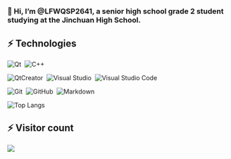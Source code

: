 ### 👋 Hi, I’m @LFWQSP2641, a senior high school grade 2 student studying at the Jinchuan High School.

## ⚡ Technologies
![Qt](https://img.shields.io/badge/Qt-24292e?style=flat-square&logo=Qt&labelColor=24292e&color=474d56)&nbsp;
![C++](https://img.shields.io/badge/language-c%2B%2B-%23F34B7D)&nbsp;

![QtCreator](https://img.shields.io/badge/QtCreator-24292e?style=flat-square&logo=Qt)&nbsp;
![Visual Studio](https://img.shields.io/badge/Visual%20Studio-24292e?style=flat-square&logo=visualstudio)&nbsp;
![Visual Studio Code](https://img.shields.io/badge/Visual%20Studio%20Code-24292e?style=flat-square&logo=visualstudiocode)&nbsp;

![Git](https://img.shields.io/badge/Git-24292e?style=flat-square&logo=git)&nbsp;
![GitHub](https://img.shields.io/badge/GitHub-24292e?style=flat-square&logo=github)&nbsp;
![Markdown](https://img.shields.io/badge/Markdown-24292e?style=flat-square&logo=markdown)&nbsp;

![Top Langs](https://github-readme-stats.vercel.app/api/top-langs/?username=LFWQSP2641)

## ⚡ Visitor count
![](https://profile-counter.glitch.me/LFWQSP2641/count.svg)
